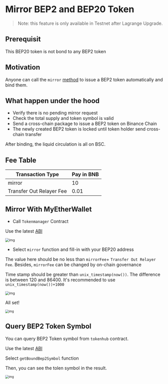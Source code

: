 # Mirror BEP2 and BEP20 Token

> Note: this feature is only available in Testnet after Lagrange Upgrade.

## Prerequisit

This BEP20 token is not bond to any BEP2 token

## Motivation

Anyone can call the `mirror` [method](https://github.com/binance-chain/bsc-genesis-contract/blob/af4f3993303213052222f55c721e661862d19638/contracts/TokenManager.sol#L331) to issue a BEP2 token automatically and bind them.

## What happen under the hood

- Verify there is no pending mirror request
- Check the total supply and token symbol is valid
- Send a cross-chain package to issue a BEP2 token on Binance Chain
- The newly created BEP2 token is locked until token holder send cross-chain transfer


After binding, the liquid circulation is all on BSC.


## Fee Table

Transaction Type  | Pay in BNB |
-- | -- |
mirror| 10 |
Transfer Out Relayer Fee|0.01|



## Mirror With MyEtherWallet

- Call `Tokenmanager` Contract

Use the latest [ABI](https://github.com/binance-chain/bsc-genesis-contract/blob/master/abi/tokenmanager.abi )

<img src="https://lh5.googleusercontent.com/SYyvWVcLHELSE72JSXqBwMJB6Y50jMz5HgH6irmCbyxGwr-W_Hz-vbm4IqWXAqE2hvCAXaqNKfs28ZhGFtMrMrDgWvDfEkHPunnSuxSKPpLBtuxmiX-b5yRjfczENJxKDrqSAYWy" alt="img" style="zoom:75%;" />

- Select `mirror` function and fill-in with your BEP20 address

The value here should be no less than  `mirrorFee`+ `Transfer Out Relayer Fee`. Besides, `mirrorFee` can be changed by on-chain governance

Time stamp should be greater than `unix_timestamp(now())`. The difference is between 120 and 86400. It's recommended to use `unix_timestamp(now())+1000`

<img src="https://lh3.googleusercontent.com/_DpAMjJwZeujn5bud485SPV014Gf4W8DRIcN9Y9FQyPxt3bveWPK8BImBbKF8pNHlE33a88I3aFLfP04uDZ8iFDvnUHtIj8cTuk_uEmImhsOmDU01UxtkNiHYNKxPGQ5jzLMpTzm" alt="img" style="zoom:75%;" />

All set!

<img src="https://lh4.googleusercontent.com/4SrlLnt8g699kcX6cRYviG1GXko7QQQsym4vShNOz3BVvlR9qUtCxGjoK5Mo8XUK23YQUTjgrPXRKLN9Qk_DVkmoVCEhO9K4g94CkrgJM6P8xTb4rV5r2TF0t61EKfxzS3M6fIyB" alt="img" style="zoom:67%;" />

## Query BEP2 Token Symbol

You can query BEP2 Token symbol from `tokenhub` contract.

Use the latest [ABI](https://raw.githubusercontent.com/binance-chain/bsc-genesis-contract/master/abi/tokenhub.abi)

Select `getBoundBep2Symbol` function

Then, you can see the tolen symbol in the result.

<img src="https://lh6.googleusercontent.com/i1NSu3t9lWEo5lRmsNw7moE_okqZe7VOto1vjGl3MXhQIoNJUJ0wMEwx-68LYRfMKbTs8TfCXzPGWJ7Oj9nSdtF3vo4wVnb_QFCeeC6RQk6kweQOe61_isnt8BOQs7mGmPpz7PKP" alt="img" style="zoom:67%;" />